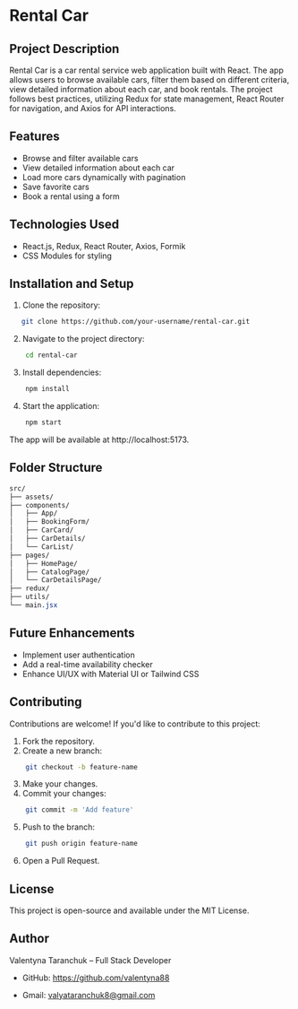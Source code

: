 # Rental Car

## Project Description

Rental Car is a car rental service web application built with React. The app
allows users to browse available cars, filter them based on different criteria,
view detailed information about each car, and book rentals. The project follows
best practices, utilizing Redux for state management, React Router for
navigation, and Axios for API interactions.

## Features

- Browse and filter available cars
- View detailed information about each car
- Load more cars dynamically with pagination
- Save favorite cars
- Book a rental using a form

## Technologies Used

- React.js, Redux, React Router, Axios, Formik
- CSS Modules for styling

## Installation and Setup

1. Clone the repository:

```bash
   git clone https://github.com/your-username/rental-car.git
```

2. Navigate to the project directory:

```bash
    cd rental-car
```

3. Install dependencies:

```bash
    npm install
```

4. Start the application:

```bash
    npm start
```

The app will be available at http://localhost:5173.

## Folder Structure

```css
src/
├── assets/
├── components/
│   ├── App/
│   ├── BookingForm/
│   ├── CarCard/
│   ├── CarDetails/
│   └── CarList/
├── pages/
│   ├── HomePage/
│   ├── CatalogPage/
│   └── CarDetailsPage/
├── redux/
├── utils/
└── main.jsx
```

## Future Enhancements

- Implement user authentication
- Add a real-time availability checker
- Enhance UI/UX with Material UI or Tailwind CSS

## Contributing

Contributions are welcome! If you'd like to contribute to this project:

1. Fork the repository.
2. Create a new branch:

```bash
    git checkout -b feature-name
```

3. Make your changes.
4. Commit your changes:

```bash
    git commit -m 'Add feature'
```

5. Push to the branch:

```bash
    git push origin feature-name
```

6. Open a Pull Request.

## License

This project is open-source and available under the MIT License.

## Author

Valentyna Taranchuk – Full Stack Developer

- GitHub: https://github.com/valentyna88

- Gmail: valyataranchuk8@gmail.com
